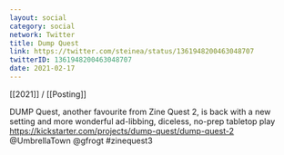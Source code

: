 ```yaml
---
layout: social
category: social
network: Twitter
title: Dump Quest
link: https://twitter.com/steinea/status/1361948200463048707
twitterID: 1361948200463048707
date: 2021-02-17
---
```


[[2021]] / [[Posting]]

DUMP Quest, another favourite from Zine Quest 2, is back with a new setting and more wonderful ad-libbing, diceless, no-prep tabletop play <https://kickstarter.com/projects/dump-quest/dump-quest-2> @UmbrellaTown @gfrogt #zinequest3
